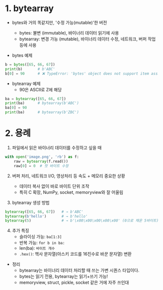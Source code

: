 
# 1. bytearray

- bytes와 거의 똑같지만, '수정 가능(mutable)'한 버전
    - bytes: 불변 (immutable), 바이너리 데이터 읽기에 사용
    - bytearray: 변경 가능 (mutable), 바이너리 데이터 수정, 네트워크, 버퍼 작업 등에 사용


- bytes 예제

```python
b = bytes([65, 66, 67])
print(b)       # b'ABC'
b[0] = 90      # ❌ TypeError: 'bytes' object does not support item assignment
```

- bytearray 예제
    - 90은 ASCII로 Z에 해당

```python
ba = bytearray([65, 66, 67])
print(ba)      # bytearray(b'ABC')
ba[0] = 90
print(ba)      # bytearray(b'ZBC')
```


# 2. 용례

1. 파일에서 읽은 바이너리 데이터를 수정하고 싶을 때

```python
with open('image.png', 'rb') as f:
    raw = bytearray(f.read())
    raw[0] = 0  # 첫 바이트 수정
```

2. 버퍼 처리, 네트워크 I/O, 영상처리 등 속도 + 메모리 중요한 상황
    - 데이터 복사 없이 바로 바이트 단위 조작
    - 특히 C 확장, NumPy, socket, memoryview와 잘 어울림

3. bytearray 생성 방법

```python
bytearray([65, 66, 67])   # → b'ABC'
bytearray(b'hello')       # → b'hello'
bytearray(5)              # → b'\x00\x00\x00\x00\x00' (0으로 채운 5바이트)
```

4. 추가 특징
    - 슬라이싱 가능: `ba[1:3]`
    - 반복 가능: `for b in ba:`
    - len(ba): `바이트 개수`
    - `.hex()`: 헥사 문자열(아스키 코드를 16진수로 바꾼 문자열) 변환

- 정리
    - bytearray는 바이너리 데이터 처리할 때 쓰는 가변 시퀀스 타입이다.
    - bytes는 읽기 전용, bytearray는 읽기+쓰기 가능!
    - memoryview, struct, pickle, socket 같은 거에 자주 쓰인대
